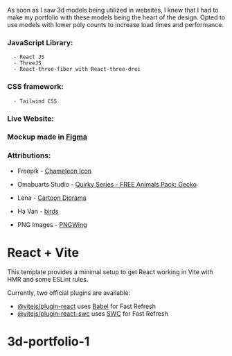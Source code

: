 As soon as I saw 3d models being utilized in websites, I knew that I had to make my portfolio with these models being the heart of the design. Opted to use models with lower poly counts to increase load times and performance. 

  ### JavaScript Library: 
      - React JS 
      - ThreeJS 
      - React-three-fiber with React-three-drei

  ### CSS framework: 
      - Tailwind CSS

### Live Website:[]()

### Mockup made in [Figma](https://www.figma.com/design/lkaa7ASK6EtTHIJQCmZPto/Portfolio?node-id=0-1&t=RMbCdVRTdb73HUjM-1)

### Attributions:
 - Freepik - [Chameleon Icon](https://www.flaticon.com/free-icon/chameleon_7336277?term=chameleon&page=1&position=76&origin=search&related_id=7336277)

 - Omabuarts Studio - [Quirky Series - FREE Animals Pack: Gecko](https://sketchfab.com/3d-models/quirky-series-free-animals-pack-19e91ef86cd0448f9cbb5d6c538dade2)

  - Lena - [Cartoon Diorama](https://sketchfab.com/3d-models/cartoon-diorama-9fea46f7d279465fb60eb29743bb0c99)

  - Ha Van - [birds](https://sketchfab.com/3d-models/birds-5b957f503ad040a4bcf850680f9f6b45)

  - PNG Images - [PNGWing](https://www.pngwing.com/)


<!-- 
Ready to build and innovate
Aspiring front-end developer with a passion for enhancing user experiences through UI/UX design and performance optimization. Eager to further develop my skills in both front-end technologies and overall web performance.

Aspiring front-end developer with a background in science, bringing a detail-oriented mindset to UI/UX design and performance optimization. Eager to apply my analytical skills from the lab to web development, continuously expanding my expertise in both front-end technologies and enhancing overall user experiences.
 -->

# React + Vite

This template provides a minimal setup to get React working in Vite with HMR and some ESLint rules.

Currently, two official plugins are available:

- [@vitejs/plugin-react](https://github.com/vitejs/vite-plugin-react/blob/main/packages/plugin-react/README.md) uses [Babel](https://babeljs.io/) for Fast Refresh
- [@vitejs/plugin-react-swc](https://github.com/vitejs/vite-plugin-react-swc) uses [SWC](https://swc.rs/) for Fast Refresh
# 3d-portfolio-1

